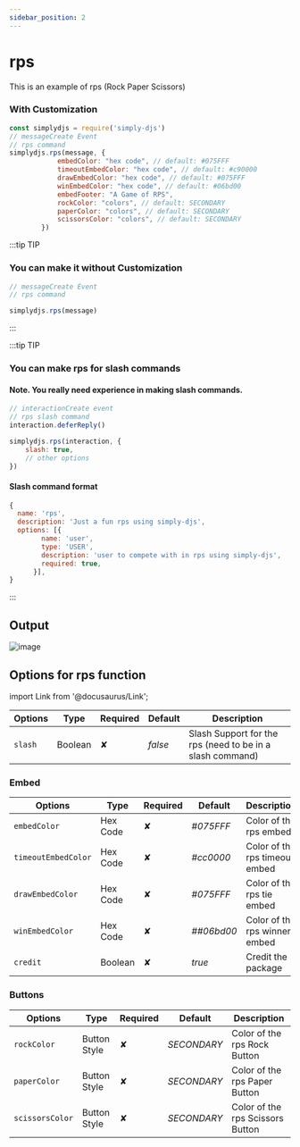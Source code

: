 ```yaml
---
sidebar_position: 2
---
```


# rps
This is an example of rps (Rock Paper Scissors)

### With Customization
```js
const simplydjs = require('simply-djs')
// messageCreate Event
// rps command
simplydjs.rps(message, {
            embedColor: "hex code", // default: #075FFF
            timeoutEmbedColor: "hex code", // default: #c90000
            drawEmbedColor: "hex code", // default: #075FFF
            winEmbedColor: "hex code", // default: #06bd00
            embedFooter: "A Game of RPS",
            rockColor: "colors", // default: SECONDARY
            paperColor: "colors", // default: SECONDARY
            scissorsColor: "colors", // default: SECONDARY
        })
```

:::tip TIP
### You can make it without Customization

```js
// messageCreate Event
// rps command

simplydjs.rps(message)
```
:::

:::tip TIP
### You can make rps for slash commands

#### Note. You really need experience in making slash commands.
```js
// interactionCreate event
// rps slash command
interaction.deferReply()

simplydjs.rps(interaction, {
    slash: true,
    // other options
})
```

#### Slash command format
```js
{
  name: 'rps',
  description: 'Just a fun rps using simply-djs',
  options: [{
        name: 'user',
        type: 'USER',
        description: 'user to compete with in rps using simply-djs',
        required: true,
      }],
}
```
:::

## Output
![image](https://user-images.githubusercontent.com/71836991/131489358-a463ac58-190d-4572-87ff-17a0e580350e.png)

## Options for rps function
import Link from '@docusaurus/Link';

| Options     | Type    | Required | Default | Description |
| ----------- | ----------- | ----------- | ----------- | ----------- |
| `slash`|<Link to="https://developer.mozilla.org/en-US/docs/Web/JavaScript/Reference/Global_Objects/Boolean">Boolean</Link>| ✘ | *false* | Slash Support for the rps (need to be in a slash command) |

### Embed

<div style={{textAlign: 'center'}}>

| Options     | Type    | Required | Default | Description |
| ----------- | ----------- | ----------- | ----------- | ----------- |
| `embedColor`|<Link to="https://developer.mozilla.org/en-US/docs/Web/JavaScript/Reference/Global_Objects/String">Hex Code</Link>| ✘ | *#075FFF* | Color of the rps embed |
| `timeoutEmbedColor`|<Link to="https://developer.mozilla.org/en-US/docs/Web/JavaScript/Reference/Global_Objects/String">Hex Code</Link>| ✘ | *#cc0000* | Color of the rps timeout embed |
| `drawEmbedColor`|<Link to="https://developer.mozilla.org/en-US/docs/Web/JavaScript/Reference/Global_Objects/String">Hex Code</Link>| ✘ | *#075FFF* | Color of the rps tie embed |
| `winEmbedColor`|<Link to="https://developer.mozilla.org/en-US/docs/Web/JavaScript/Reference/Global_Objects/String">Hex Code</Link>| ✘ | *##06bd00* | Color of the rps winner embed |
| `credit`|<Link to="https://developer.mozilla.org/en-US/docs/Web/JavaScript/Reference/Global_Objects/Boolean">Boolean</Link>| ✘ | *true* | Credit the package |

</div>

### Buttons

<div style={{textAlign: 'center'}}>

| Options     | Type    | Required | Default | Description |
| ----------- | ----------- | ----------- | ----------- | ----------- |
| `rockColor`|<Link to="https://discord.js.org/#/docs/main/stable/typedef/MessageButtonStyle">Button Style</Link>| ✘ | *SECONDARY* |  Color of the rps Rock Button |
| `paperColor`|<Link to="https://discord.js.org/#/docs/main/stable/typedef/MessageButtonStyle">Button Style</Link>| ✘ | *SECONDARY* |  Color of the rps Paper Button |
| `scissorsColor`|<Link to="https://discord.js.org/#/docs/main/stable/typedef/MessageButtonStyle">Button Style</Link>| ✘ | *SECONDARY* |  Color of the rps Scissors Button |

</div>
